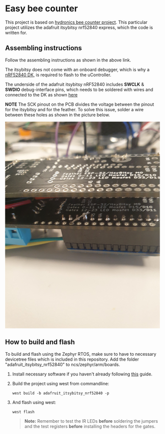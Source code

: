 # Easy bee counter

This project is based on [hydronics bee counter project](https://www.instructables.com/Easy-Bee-Counter/). This particular project utilizes the adafruit itsybitsy nrf52840 express, which the code is written for. 

## Assembling instructions

Follow the assembling instructions as shown in the above link. 

The itsybitsy does not come with an onboard debugger, which is why a [nRF52840 DK](https://www.nordicsemi.com/Products/Development-hardware/nrf52840-dk), is required to flash to the uController. 

The underside of the adafruit itsybitsy nRF52840 includes **SWCLK** & **SWDIO** debug-interface pins, which needs to be soldered with wires and connected to the DK as shown [here](https://devzone.nordicsemi.com/f/nordic-q-a/14058/external-programming-using-nrf52-dk)

**NOTE** The SCK pinout on the PCB divides the voltage between the pinout for the itsybitsy and for the feather. To solve this issue, solder a wire between these holes as shown in the picture below.

![Solder example](https://github.com/NordicPlayground/nRF-Beehavior-Firmware/blob/master/bee_counter/pics/solder.jpg)


## How to build and flash

To build and flash using the Zephyr RTOS, make sure to have to necessary devicetree files which is included in this repository. Add the folder "adafruit_itsybitsy_nrf52840" to ncs/zephyr/arm/boards.

1. Install necessary software if you haven't already following [this](https://developer.nordicsemi.com/nRF_Connect_SDK/doc/latest/nrf/gs_installing.html) guide.

1. Build the project using west from commandline:

    ```
    west build -b adafruit_itsybitsy_nrf52840 -p
    ```


1. And flash using west:

    ```
    west flash
    ```

    > **Note:** Remember to test the IR LEDs **before** soldering the jumpers and the test registers **before** installing the headers for the gates. 



